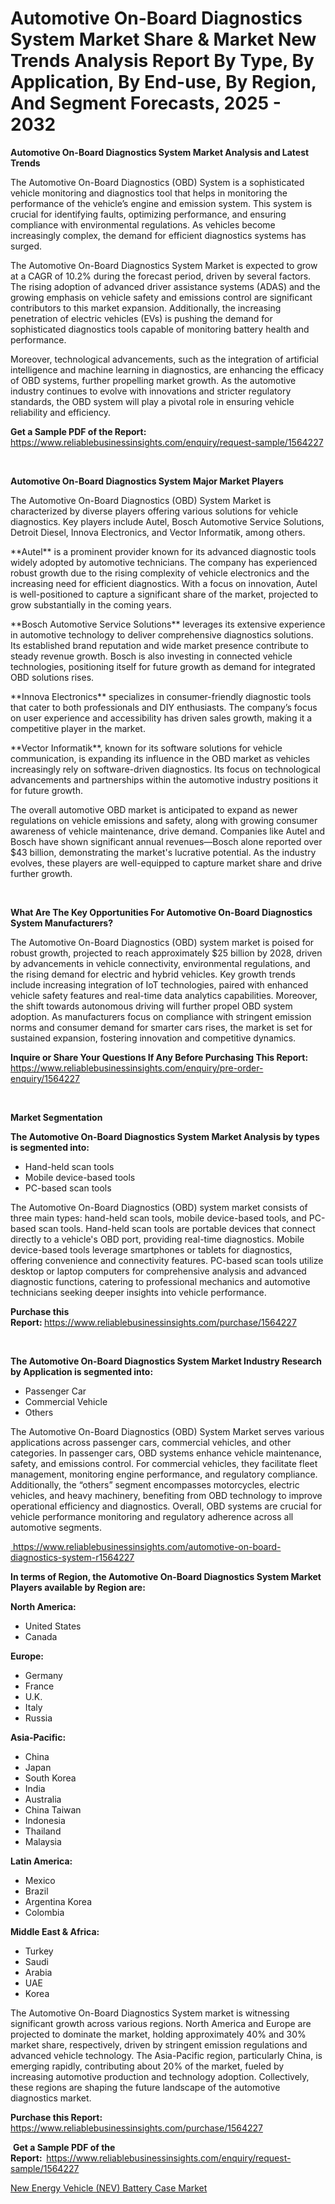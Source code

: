 <p><h1>Automotive On-Board Diagnostics System Market Share & Market New Trends Analysis Report By Type, By Application, By End-use, By Region, And Segment Forecasts, 2025 - 2032</h1></p><p><strong>Automotive On-Board Diagnostics System Market Analysis and Latest Trends</strong></p>
<p><p>The Automotive On-Board Diagnostics (OBD) System is a sophisticated vehicle monitoring and diagnostics tool that helps in monitoring the performance of the vehicle’s engine and emission system. This system is crucial for identifying faults, optimizing performance, and ensuring compliance with environmental regulations. As vehicles become increasingly complex, the demand for efficient diagnostics systems has surged.</p><p>The Automotive On-Board Diagnostics System Market is expected to grow at a CAGR of 10.2% during the forecast period, driven by several factors. The rising adoption of advanced driver assistance systems (ADAS) and the growing emphasis on vehicle safety and emissions control are significant contributors to this market expansion. Additionally, the increasing penetration of electric vehicles (EVs) is pushing the demand for sophisticated diagnostics tools capable of monitoring battery health and performance.</p><p>Moreover, technological advancements, such as the integration of artificial intelligence and machine learning in diagnostics, are enhancing the efficacy of OBD systems, further propelling market growth. As the automotive industry continues to evolve with innovations and stricter regulatory standards, the OBD system will play a pivotal role in ensuring vehicle reliability and efficiency.</p></p>
<p><strong>Get a Sample PDF of the Report:&nbsp;</strong> <a href="https://www.reliablebusinessinsights.com/enquiry/request-sample/1564227?utm_campaign=3288&utm_medium=2&utm_source=Github&utm_content=ia&utm_term=30032025&utm_id=automotive-on-board-diagnostics-system">https://www.reliablebusinessinsights.com/enquiry/request-sample/1564227</a></p>
<p>&nbsp;</p>
<p><strong>Automotive On-Board Diagnostics System Major Market Players</strong></p>
<p><p>The Automotive On-Board Diagnostics (OBD) System Market is characterized by diverse players offering various solutions for vehicle diagnostics. Key players include Autel, Bosch Automotive Service Solutions, Detroit Diesel, Innova Electronics, and Vector Informatik, among others.</p><p>**Autel** is a prominent provider known for its advanced diagnostic tools widely adopted by automotive technicians. The company has experienced robust growth due to the rising complexity of vehicle electronics and the increasing need for efficient diagnostics. With a focus on innovation, Autel is well-positioned to capture a significant share of the market, projected to grow substantially in the coming years.</p><p>**Bosch Automotive Service Solutions** leverages its extensive experience in automotive technology to deliver comprehensive diagnostics solutions. Its established brand reputation and wide market presence contribute to steady revenue growth. Bosch is also investing in connected vehicle technologies, positioning itself for future growth as demand for integrated OBD solutions rises.</p><p>**Innova Electronics** specializes in consumer-friendly diagnostic tools that cater to both professionals and DIY enthusiasts. The company’s focus on user experience and accessibility has driven sales growth, making it a competitive player in the market.</p><p>**Vector Informatik**, known for its software solutions for vehicle communication, is expanding its influence in the OBD market as vehicles increasingly rely on software-driven diagnostics. Its focus on technological advancements and partnerships within the automotive industry positions it for future growth.</p><p>The overall automotive OBD market is anticipated to expand as newer regulations on vehicle emissions and safety, along with growing consumer awareness of vehicle maintenance, drive demand. Companies like Autel and Bosch have shown significant annual revenues—Bosch alone reported over $43 billion, demonstrating the market's lucrative potential. As the industry evolves, these players are well-equipped to capture market share and drive further growth.</p></p>
<p>&nbsp;</p>
<p><strong>What Are The Key Opportunities For Automotive On-Board Diagnostics System Manufacturers?</strong></p>
<p><p>The Automotive On-Board Diagnostics (OBD) system market is poised for robust growth, projected to reach approximately $25 billion by 2028, driven by advancements in vehicle connectivity, environmental regulations, and the rising demand for electric and hybrid vehicles. Key growth trends include increasing integration of IoT technologies, paired with enhanced vehicle safety features and real-time data analytics capabilities. Moreover, the shift towards autonomous driving will further propel OBD system adoption. As manufacturers focus on compliance with stringent emission norms and consumer demand for smarter cars rises, the market is set for sustained expansion, fostering innovation and competitive dynamics.</p></p>
<p><strong>Inquire or Share Your Questions If Any Before Purchasing This Report:</strong> <a href="https://www.reliablebusinessinsights.com/enquiry/pre-order-enquiry/1564227?utm_campaign=3288&utm_medium=2&utm_source=Github&utm_content=ia&utm_term=30032025&utm_id=automotive-on-board-diagnostics-system">https://www.reliablebusinessinsights.com/enquiry/pre-order-enquiry/1564227</a></p>
<p>&nbsp;</p>
<p><strong>Market Segmentation</strong></p>
<p><strong>The Automotive On-Board Diagnostics System Market Analysis by types is segmented into:</strong></p>
<p><ul><li>Hand-held scan tools</li><li>Mobile device-based tools</li><li>PC-based scan tools</li></ul></p>
<p><p>The Automotive On-Board Diagnostics (OBD) system market consists of three main types: hand-held scan tools, mobile device-based tools, and PC-based scan tools. Hand-held scan tools are portable devices that connect directly to a vehicle's OBD port, providing real-time diagnostics. Mobile device-based tools leverage smartphones or tablets for diagnostics, offering convenience and connectivity features. PC-based scan tools utilize desktop or laptop computers for comprehensive analysis and advanced diagnostic functions, catering to professional mechanics and automotive technicians seeking deeper insights into vehicle performance.</p></p>
<p><strong>Purchase this Report:&nbsp;</strong><a href="https://www.reliablebusinessinsights.com/purchase/1564227?utm_campaign=3288&utm_medium=2&utm_source=Github&utm_content=ia&utm_term=30032025&utm_id=automotive-on-board-diagnostics-system">https://www.reliablebusinessinsights.com/purchase/1564227</a></p>
<p>&nbsp;</p>
<p><strong>The Automotive On-Board Diagnostics System Market Industry Research by Application is segmented into:</strong></p>
<p><ul><li>Passenger Car</li><li>Commercial Vehicle</li><li>Others</li></ul></p>
<p><p>The Automotive On-Board Diagnostics (OBD) System Market serves various applications across passenger cars, commercial vehicles, and other categories. In passenger cars, OBD systems enhance vehicle maintenance, safety, and emissions control. For commercial vehicles, they facilitate fleet management, monitoring engine performance, and regulatory compliance. Additionally, the “others” segment encompasses motorcycles, electric vehicles, and heavy machinery, benefiting from OBD technology to improve operational efficiency and diagnostics. Overall, OBD systems are crucial for vehicle performance monitoring and regulatory adherence across all automotive segments.</p></p>
<p><a href="https://www.reliablebusinessinsights.com/automotive-on-board-diagnostics-system-r1564227?utm_campaign=3288&utm_medium=2&utm_source=Github&utm_content=ia&utm_term=30032025&utm_id=automotive-on-board-diagnostics-system">&nbsp;https://www.reliablebusinessinsights.com/automotive-on-board-diagnostics-system-r1564227</a></p>
<p><strong>In terms of Region, the Automotive On-Board Diagnostics System Market Players available by Region are:</strong></p>
<p>
    <p> <strong> North America: </strong>
        <ul>
            <li>United States</li>
            <li>Canada</li>
        </ul>
        </p> 
    <p> <strong> Europe: </strong>
        <ul>
            <li>Germany</li>
            <li>France</li>
            <li>U.K.</li>
            <li>Italy</li>
            <li>Russia</li>
        </ul>
        </p> 
    <p> <strong> Asia-Pacific: </strong>
        <ul>
            <li>China</li>
            <li>Japan</li>
            <li>South Korea</li>
            <li>India</li>
            <li>Australia</li>
            <li>China Taiwan</li>
            <li>Indonesia</li>
            <li>Thailand</li>
            <li>Malaysia</li>
        </ul>
        </p> 
    <p> <strong> Latin America: </strong>
        <ul>
            <li>Mexico</li>
            <li>Brazil</li>
            <li>Argentina Korea</li>
            <li>Colombia</li>
        </ul>
        </p> 
    <p> <strong> Middle East & Africa: </strong>
        <ul>
            <li>Turkey</li>
            <li>Saudi</li>
            <li>Arabia</li>
            <li>UAE</li>
            <li>Korea</li>
        </ul>
    </p>
    </p>
<p><p>The Automotive On-Board Diagnostics System market is witnessing significant growth across various regions. North America and Europe are projected to dominate the market, holding approximately 40% and 30% market share, respectively, driven by stringent emission regulations and advanced vehicle technology. The Asia-Pacific region, particularly China, is emerging rapidly, contributing about 20% of the market, fueled by increasing automotive production and technology adoption. Collectively, these regions are shaping the future landscape of the automotive diagnostics market.</p></p>
<p><strong>Purchase this Report: </strong><a href="https://www.reliablebusinessinsights.com/purchase/1564227?utm_campaign=3288&utm_medium=2&utm_source=Github&utm_content=ia&utm_term=30032025&utm_id=automotive-on-board-diagnostics-system">https://www.reliablebusinessinsights.com/purchase/1564227</a></p>
<p>&nbsp;<strong>Get a Sample PDF of the Report:&nbsp;&nbsp;</strong><a href="https://www.reliablebusinessinsights.com/enquiry/request-sample/1564227?utm_campaign=3288&utm_medium=2&utm_source=Github&utm_content=ia&utm_term=30032025&utm_id=automotive-on-board-diagnostics-system">https://www.reliablebusinessinsights.com/enquiry/request-sample/1564227</a></p>
<p><strong></strong></p>
<p><p><a href="https://github.com/kalsirollija/Market-Research-Report-List-1/blob/main/new-energy-vehicle-nev-battery-case-market.md?utm_campaign=3288&utm_medium=2&utm_source=Github&utm_content=ia&utm_term=30032025&utm_id=automotive-on-board-diagnostics-system">New Energy Vehicle (NEV) Battery Case Market</a></p></p>